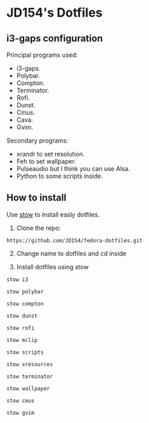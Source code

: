 # JD154's Dotfiles
## i3-gaps configuration 

Principal programs used:

- i3-gaps.
- Polybar.
- Compton.
- Terminator.
- Rofi.
- Dunst.
- Cmus.
- Cava.
- Gvim.

Secondary programs: 

- xrandr to set resolution.
- Feh to set wallpaper.
- Pulseaudio but I think you can use Alsa.
- Python to some scripts inside.

## How to install

Use [stow](http://brandon.invergo.net/news/2012-05-26-using-gnu-stow-to-manage-your-dotfiles.html) to install easly dotfiles.

1. Clone the repo:

```
https://github.com/JD154/fedora-dotfiles.git
```

2. Change name to dotfiles and cd inside


3. Install dotfiles using stow

```
stow i3

stow polybar

stow compton

stow dunst

stow rofi

stow mclip

stow scripts

stow xresources

stow terminator

stow wallpaper

stow cmus

stow gvim
```

